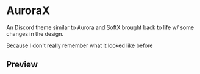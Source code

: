 # AuroraX
An Discord theme similar to Aurora and SoftX brought back to life w/ some changes in the design.

Because I don't really remember what it looked like before

## Preview
